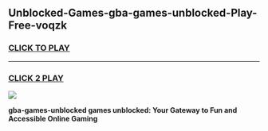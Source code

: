 
## Unblocked-Games-gba-games-unblocked-Play-Free-voqzk
<h3>
<a href="https://premium76.site?title=gba-games-unblocked&ref=24M">CLICK TO PLAY</a></h3>
<hr>

<h3>
<a href="https://premium76.site?title=gba-games-unblocked&ref=24M">CLICK 2 PLAY</a>
  
</h3>

<a href="https://premium76.site?title=gba-games-unblocked&ref=24M"><img src="https://clearcache.store/games.png"></a>


**gba-games-unblocked games unblocked: Your Gateway to Fun and Accessible Online Gaming**
